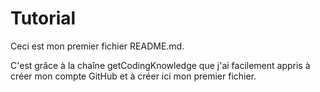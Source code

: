 # Tutorial

Ceci est mon premier fichier README.md.

C'est grâce à la chaîne getCodingKnowledge que j'ai facilement appris à créer mon compte GitHub et à créer ici mon premier fichier.